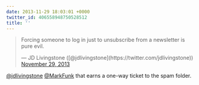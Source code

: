 ```yaml
---
date: 2013-11-29 18:03:01 +0000
twitter_id: 406558948750528512
title: ''
---
```


<blockquote class="twitter-tweet"><p lang="en" dir="ltr">Forcing someone to log in just to unsubscribe from a newsletter is pure evil.</p>&mdash; JD Livingstone ([@jdlivingstone](https://twitter.com/jdlivingstone)) <a href="https://twitter.com/jdlivingstone/status/406542493363494912?ref_src=twsrc%5Etfw">November 29, 2013</a></blockquote>
<script async src="https://platform.twitter.com/widgets.js" charset="utf-8"></script>

[@jdlivingstone](https://twitter.com/jdlivingstone) [@MarkFunk](https://twitter.com/MarkFunk) that earns a one-way ticket to the spam folder.
